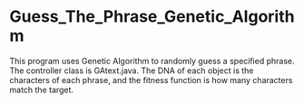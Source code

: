 # Guess_The_Phrase_Genetic_Algorithm

This program uses Genetic Algorithm to randomly guess a specified phrase. The controller class is GAtext.java. The DNA of each object is the characters of each phrase, and the fitness function is how many characters match the target.
